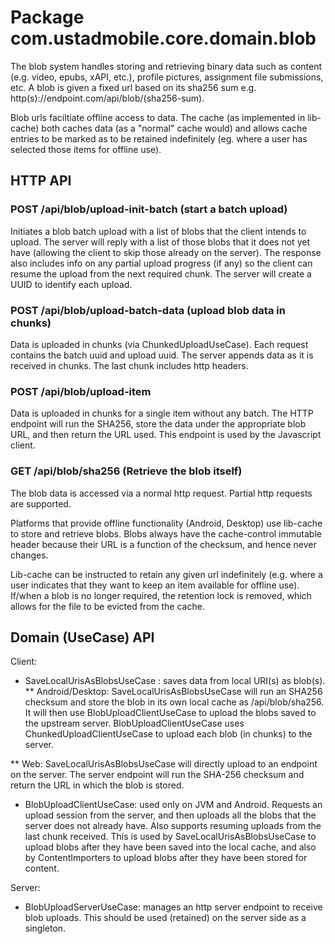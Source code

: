 # Package com.ustadmobile.core.domain.blob

The blob system handles storing and retrieving binary data such as content (e.g. video, epubs, xAPI,
etc.), profile pictures, assignment file submissions, etc. A blob is given a fixed url based on its
sha256 sum e.g. http(s)://endpoint.com/api/blob/(sha256-sum).

Blob urls faciltiate offline access to data. The cache (as implemented in lib-cache) both
caches data (as a "normal" cache would) and allows cache entries to be marked as to be retained 
indefinitely (eg. where a user has selected those items for offline use).

## HTTP API

### POST /api/blob/upload-init-batch (start a batch upload)

Initiates a blob batch upload with a list of blobs that the client intends to upload. The server will
reply with a list of those blobs that it does not yet have (allowing the client to skip those already
on the server). The response also includes info on any partial upload progress (if any) so the client
can resume the upload from the next required chunk. The server will create a UUID to identify each 
upload.

### POST /api/blob/upload-batch-data (upload blob data in chunks)

Data is uploaded in chunks (via ChunkedUploadUseCase). Each request contains the batch uuid and 
upload uuid. The server appends data as it is received in chunks. The last chunk includes http 
headers.

### POST /api/blob/upload-item

Data is uploaded in chunks for a single item without any batch. The HTTP endpoint will run the SHA256,
store the data under the appropriate blob URL, and then return the URL used. This endpoint is used by
the Javascript client.

### GET /api/blob/sha256 (Retrieve the blob itself)

The blob data is accessed via a normal http request. Partial http requests are supported.

Platforms that provide offline functionality (Android, Desktop) use lib-cache to store and retrieve
blobs. Blobs always have the cache-control immutable header because their URL is a function of the
checksum, and hence never changes.

Lib-cache can be instructed to retain any given url indefinitely (e.g. where a user indicates that 
they want to keep an item available for offline use). If/when a blob is no longer required, the 
retention lock is removed, which allows for the file to be evicted from the cache.

## Domain (UseCase) API

Client:

* SaveLocalUrisAsBlobsUseCase : saves data from local URI(s) as blob(s). 
** Android/Desktop: SaveLocalUrisAsBlobsUseCase will run an SHA256 checksum and store the blob in its 
   own local cache as /api/blob/sha256. It will then use BlobUploadClientUseCase to upload the blobs
   saved to the upstream server. BlobUploadClientUseCase uses ChunkedUploadClientUseCase to upload
   each blob (in chunks) to the server.

** Web: SaveLocalUrisAsBlobsUseCase will directly upload to an endpoint on the server. The server 
   endpoint will run the SHA-256 checksum and return the URL in which the blob is stored.

* BlobUploadClientUseCase: used only on JVM and Android. Requests an upload session from the server,
  and then uploads all the blobs that the server does not already have. Also supports resuming 
  uploads from the last chunk received. This is used by SaveLocalUrisAsBlobsUseCase to upload blobs
  after they have been saved into the local cache, and also by ContentImporters to upload blobs after
  they have been stored for content.

Server:

* BlobUploadServerUseCase: manages an http server endpoint to receive blob uploads. This should be
  used (retained) on the server side as a singleton.
